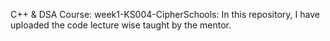 C++ & DSA Course:
week1-KS004-CipherSchools: In this repository, I have uploaded the code lecture wise taught by the mentor.
